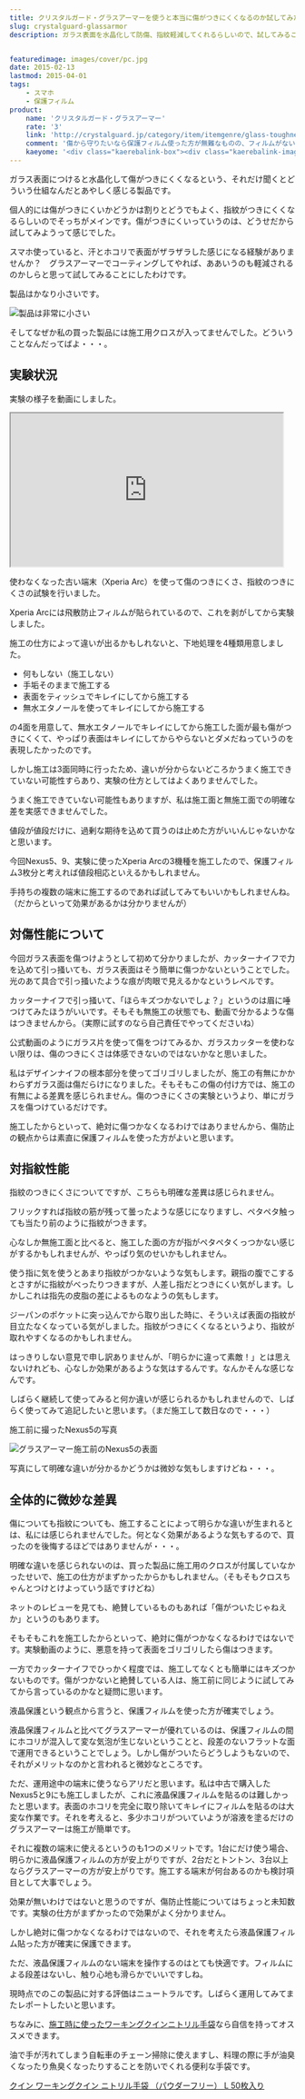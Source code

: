 ```yaml
---
title: クリスタルガード・グラスアーマーを使うと本当に傷がつきにくくなるのか試してみた
slug: crystalguard-glassarmor
description: ガラス表面を水晶化して防傷、指紋軽減してくれるらしいので、試してみることに。メインは指紋軽減性能目当てでの購入です。傷防止性能についてもせっかくだから実験してみました。効果が無いわけではないと思うのですが、いまひとつはっきりしません。


featuredimage: images/cover/pc.jpg
date: 2015-02-13
lastmod: 2015-04-01
tags: 
    - スマホ
    - 保護フィルム
product:
    name: 'クリスタルガード・グラスアーマー'
    rate: '3'
    link: 'http://crystalguard.jp/category/item/itemgenre/glass-toughner-for-smartphones'
    comment: '傷から守りたいなら保護フィルム使った方が無難なものの、フィルムがない端末は快適でもある'
    kaeyome: '<div class="kaerebalink-box"><div class="kaerebalink-image"><a href="http://www.amazon.co.jp/exec/obidos/ASIN/B00QR4TTE6/illusionspace-22/ref=nosim/" rel="nofollow" target="_blank"><img src="http://ecx.images-amazon.com/images/I/514hLkRuGFL._SL160_.jpg" style="border: none;" /></a></div><div class="kaerebalink-info"><div class="kaerebalink-name"><a href="http://www.amazon.co.jp/exec/obidos/ASIN/B00QR4TTE6/illusionspace-22/ref=nosim/" rel="nofollow" target="_blank">保護フィルム不要に！塗るだけで傷を防止するガラス強化剤『クリスタルガード・グラスアーマー』 - ガラス画面の全スマホ・タブレット対応</a><div class="kaerebalink-powered-date">posted with <a href="http://kaereba.com" rel="nofollow" target="_blank">カエレバ</a></div></div><div class="kaerebalink-detail"> クリスタルガード by kozmez     </div><div class="kaerebalink-link1"><div class="shoplinkamazon"><a href="http://www.amazon.co.jp/gp/search?keywords=%83N%83%8A%83X%83%5E%83%8B%83K%81%5B%83h%81E%83O%83%89%83X%83A%81%5B%83%7D%81%5B&__mk_ja_JP=%83J%83%5E%83J%83i&tag=illusionspace-22" rel="nofollow" target="_blank" title="アマゾン" >Amazon</a></div><div class="shoplinkrakuten"><a href="http://hb.afl.rakuten.co.jp/hgc/0e95387f.f2aef20d.0e953880.25e412bd/?pc=http%3A%2F%2Fsearch.rakuten.co.jp%2Fsearch%2Fmall%2F%25E3%2582%25AF%25E3%2583%25AA%25E3%2582%25B9%25E3%2582%25BF%25E3%2583%25AB%25E3%2582%25AC%25E3%2583%25BC%25E3%2583%2589%25E3%2583%25BB%25E3%2582%25B0%25E3%2583%25A9%25E3%2582%25B9%25E3%2582%25A2%25E3%2583%25BC%25E3%2583%259E%25E3%2583%25BC%2F-%2Ff.1-p.1-s.1-sf.0-st.A-v.2%3Fx%3D0%26scid%3Daf_ich_link_urltxt%26m%3Dhttp%3A%2F%2Fm.rakuten.co.jp%2F" rel="nofollow" target="_blank" title="楽天市場" >楽天市場</a></div></div></div><div class="booklink-footer" style="clear: left"></div></div>'
---
```


ガラス表面につけると水晶化して傷がつきにくくなるという、それだけ聞くとどういう仕組なんだとあやしく感じる製品です。

個人的には傷がつきにくいかどうかは割りとどうでもよく、指紋がつきにくくなるらしいのでそっちがメインです。傷がつきにくいっていうのは、どうせだから試してみようって感じでした。

スマホ使っていると、汗とホコリで表面がザラザラした感じになる経験がありませんか？　グラスアーマーでコーティングしてやれば、ああいうのも軽減されるのかしらと思って試してみることにしたわけです。

製品はかなり小さいです。

![製品は非常に小さい](f602ef8bc34eba3ec9e21b3ea669efcf.jpg)

そしてなぜか私の買った製品には施工用クロスが入ってませんでした。どういうことなんだってばよ・・・。


## 実験状況


実験の様子を動画にしました。

<iframe width="480" height="270" src="https://www.youtube.com/embed/jiEz3JL0Nak" allowfullscreen></iframe>

使わなくなった古い端末（Xperia Arc）を使って傷のつきにくさ、指紋のつきにくさの試験を行いました。

Xperia Arcには飛散防止フィルムが貼られているので、これを剥がしてから実験しました。

施工の仕方によって違いが出るかもしれないと、下地処理を4種類用意しました。

<ul>
<li>何もしない（施工しない）</li>
<li>手垢そのままで施工する</li>
<li>表面をティッシュでキレイにしてから施工する</li>
<li>無水エタノールを使ってキレイにしてから施工する</li>
</ul>

の4面を用意して、無水エタノールでキレイにしてから施工した面が最も傷がつきにくくて、やっぱり表面はキレイにしてからやらないとダメだねっていうのを表現したかったのです。

しかし施工は3面同時に行ったため、違いが分からないどころかうまく施工できていない可能性すらあり、実験の仕方としてはよくありませんでした。

うまく施工できていない可能性もありますが、私は施工面と無施工面での明確な差を実感できませんでした。

値段が値段だけに、過剰な期待を込めて買うのは止めた方がいいんじゃないかなと思います。

今回Nexus5、9、実験に使ったXperia Arcの3機種を施工したので、保護フィルム3枚分と考えれば値段相応といえるかもしれません。

手持ちの複数の端末に施工するのであれば試してみてもいいかもしれませんね。（だからといって効果があるかは分かりませんが）


## 対傷性能について


今回ガラス表面を傷つけようとして初めて分かりましたが、カッターナイフで力を込めて引っ掻いても、ガラス表面はそう簡単に傷つかないということでした。光のあて具合で引っ掻いたような痕が肉眼で見えるかなというレベルです。

カッターナイフで引っ掻いて、「ほらキズつかないでしょ？」というのは眉に唾つけてみたほうがいいです。そもそも無施工の状態でも、動画で分かるような傷はつきませんから。（実際に試すのなら自己責任でやってくださいね）

公式動画のようにガラス片を使って傷をつけてみるか、ガラスカッターを使わない限りは、傷のつきにくさは体感できないのではないかなと思いました。

私はデザインナイフの根本部分を使ってゴリゴリしましたが、施工の有無にかかわらずガラス面は傷だらけになりました。そもそもこの傷の付け方では、施工の有無による差異を感じられません。傷のつきにくさの実験というより、単にガラスを傷つけているだけです。

施工したからといって、絶対に傷つかなくなるわけではありませんから、傷防止の観点からは素直に保護フィルムを使った方がよいと思います。


## 対指紋性能


指紋のつきにくさについてですが、こちらも明確な差異は感じられません。

フリックすれば指紋の筋が残って曇ったような感じになりますし、ペタペタ触っても当たり前のように指紋がつきます。

心なしか無施工面と比べると、施工した面の方が指がペタペタくっつかない感じがするかもしれませんが、やっぱり気のせいかもしれません。

使う指に気を使うとあまり指紋がつかないような気もします。親指の腹でこするとさすがに指紋がべったりつきますが、人差し指だとつきにくい気がします。しかしこれは指先の皮脂の差によるものなようの気もします。

ジーパンのポケットに突っ込んでから取り出した時に、そういえば表面の指紋が目立たなくなっている気がしました。指紋がつきにくくなるというより、指紋が取れやすくなるのかもしれません。

はっきりしない意見で申し訳ありませんが、「明らかに違って素敵！」とは思えないけれども、心なしか効果があるような気はするんです。なんかそんな感じなんです。

しばらく継続して使ってみると何か違いが感じられるかもしれませんので、しばらく使ってみて追記したいと思います。（まだ施工して数日なので・・・）

施工前に撮ったNexus5の写真

![グラスアーマー施工前のNexus5の表面](cf1c61ddadc41963c096a0aa69eea434.jpg)

写真にして明確な違いが分かるかどうかは微妙な気もしますけどね・・・。


## 全体的に微妙な差異


傷についても指紋についても、施工することによって明らかな違いが生まれるとは、私には感じられませんでした。何となく効果があるような気もするので、買ったのを後悔するほどではありませんが・・・。

明確な違いを感じられないのは、買った製品に施工用のクロスが付属していなかったせいで、施工の仕方がまずかったからかもしれません。（そもそもクロスちゃんとつけとけよっていう話ですけどね）

ネットのレビューを見ても、絶賛しているものもあれば「傷がついたじゃねえか」というのもあります。

そもそもこれを施工したからといって、絶対に傷がつかなくなるわけではないです。実験動画のように、悪意を持って表面をゴリゴリしたら傷はつきます。

一方でカッターナイフでひっかく程度では、施工してなくとも簡単にはキズつかないものです。傷がつかないと絶賛している人は、施工前に同じように試してみてから言っているのかなと疑問に思います。

液晶保護という観点から言うと、保護フィルムを使った方が確実でしょう。

液晶保護フィルムと比べてグラスアーマーが優れているのは、保護フィルムの間にホコリが混入して変な気泡が生じないということと、段差のないフラットな面で運用できるということでしょう。しかし傷がついたらどうしようもないので、それがメリットなのかと言われると微妙なところです。

ただ、運用途中の端末に使うならアリだと思います。私は中古で購入したNexus5と9にも施工しましたが、これに液晶保護フィルムを貼るのは難しかったと思います。表面のホコリを完全に取り除いてキレイにフィルムを貼るのは大変な作業です。それを考えると、多少ホコリがついていようが溶液を塗るだけのグラスアーマーは施工が簡単です。

それに複数の端末に使えるというのも1つのメリットです。1台にだけ使う場合、明らかに液晶保護フィルムの方が安上がりですが、2台だとトントン、3台以上ならグラスアーマーの方が安上がりです。施工する端末が何台あるのかも検討項目として大事でしょう。

効果が無いわけではないと思うのですが、傷防止性能についてはちょっと未知数です。実験の仕方がまずかったので効果がよく分かりません。

しかし絶対に傷つかなくなるわけではないので、それを考えたら液晶保護フィルム貼った方が確実に保護できます。

ただ、液晶保護フィルムのない端末を操作するのはとても快適です。フィルムによる段差はないし、触り心地も滑らかでいいですしね。

現時点でのこの製品に対する評価はニュートラルです。しばらく運用してみてまたレポートしたいと思います。

ちなみに、<a href="https://wantit.gcreate.jp/nitorirutebukuro/" title="手の汚れる作業に便利なワーキングクインニトリル手袋をレビュー">施工時に使ったワーキングクインニトリル手袋</a>なら自信を持ってオススメできます。

油で手が汚れてしまう自転車のチェーン掃除に使えますし、料理の際に手が油臭くなったり魚臭くなったりすることを防いでくれる便利な手袋です。

<div data-role="amazonjs" data-asin="B0057DD21O" data-locale="JP" data-tmpl="" data-img-size="" class="asin_B0057DD21O_JP_ amazonjs_item"><div class="amazonjs_indicator"><span class="amazonjs_indicator_img"></span><a class="amazonjs_indicator_title" href="#">クイン ワーキングクイン ニトリル手袋 （パウダーフリー） L  50枚入り</a><span class="amazonjs_indicator_footer"></span></div></div>

  